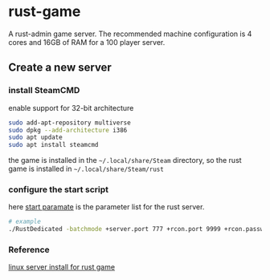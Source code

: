 # rust-game

A rust-admin game server. The recommended machine configuration is 4 cores and 16GB of RAM for a 100 player server.

## Create a new server

### install SteamCMD
enable support for 32-bit architecture 
```bash
sudo add-apt-repository multiverse
sudo dpkg --add-architecture i386
sudo apt update
sudo apt install steamcmd
``` 
the game is installed in the `~/.local/share/Steam` directory, so the rust game is installed in `~/.local/share/Steam/rust`

### configure the start script

here [start paramate](https://developer.valvesoftware.com/wiki/Rust_Dedicated_Server) is the parameter list for the rust server.

```bash
# example
./RustDedicated -batchmode +server.port 777 +rcon.port 9999 +rcon.password "YourRconPassword" +rcon.web 1 +server.tickrate 10 +server.hostname	"Your Server Name" +server.identity	"my_server_identity" +server.maxplayers	50 +server.worldsize	3000  +server.saveinterval	3000 -silent-crashes -logfile 2>&1 
```


### Reference

[linux server install for rust game](https://wiki.facepunch.com/rust/Creating-a-server#linuxserverinstallation)